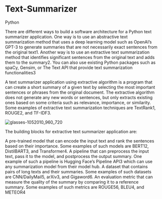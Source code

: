 # Text-Summarizer
Python


There are different ways to build a software architecture for a Python text summarizer application. One way is to use an abstractive text summarization method that uses a deep learning model such as OpenAI’s GPT-3 to generate summaries that are not necessarily exact sentences from the original text1. Another way is to use an extractive text summarization method that identifies significant sentences from the original text and adds them to the summary2. You can also use existing Python packages such as spaCy, Gensim, or The Text API that provide text summarization functionalities3


A text summarizer application using extractive algorithm is a program that can create a short summary of a given text by selecting the most important sentences or phrases from the original document. The extractive algorithm does not generate any new words or sentences, but only extracts existing ones based on some criteria such as relevance, importance, or similarity. Some examples of extractive text summarization techniques are TextRank1, ROUGE2, and TF-IDF3.


![glasses-1052010_960_720](https://user-images.githubusercontent.com/68817735/226346467-27885eb0-d4c4-4538-97d2-a4cfc3384824.jpg)


The building blocks for extractive text summarizer application are:

A pre-trained model that can encode the input text and rank the sentences based on their importance. Some examples of such models are BERT12, DistilBART3, and Transformer4.
A pipeline that can preprocess the input text, pass it to the model, and postprocess the output summary. One example of such a pipeline is Hugging Face’s Pipeline API3 which can use any summarization model from their model hub.
A dataset that contains pairs of long texts and their summaries. Some examples of such datasets are CNN/DailyMail5, arXiv3, and Gigaword6.
An evaluation metric that can measure the quality of the summary by comparing it to a reference summary. Some examples of such metrics are ROUGE56, BLEU4, and METEOR4
